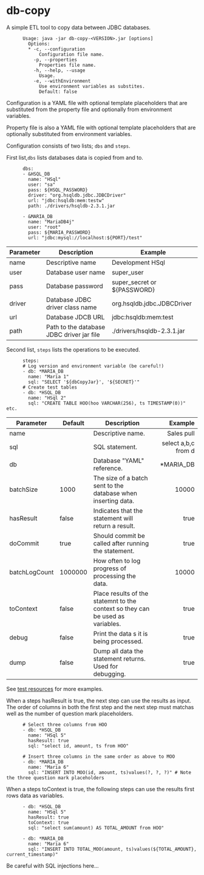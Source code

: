 db-copy
=======

A simple ETL tool to copy data between JDBC databases.

          Usage: java -jar db-copy-<VERSION>.jar [options]
            Options:
            * -c, --configuration
                Configuration file name.
              -p, --properties
                Properties file name.
              -h, --help, --usage
                Usage.
              -e, --withEnvironment
                Use environment variables as substites.
                Default: false

Configuration is a YAML file with optional template placeholders that are substituted
from the property file and optionally from environment variables.

Property file is also a YAML file with optional template placeholders that are optionally
substituted from environment variables.

Configuration consists of two lists; ```dbs``` and ```steps```.

First list,```dbs``` lists databases data is copied from and to.

          dbs:
          - &HSQL_DB
            name: "HSql"
            user: "sa"
            pass: ${HSQL_PASSWORD}
            driver: "org.hsqldb.jdbc.JDBCDriver"
            url: "jdbc:hsqldb:mem:testw"
            path: ./drivers/hsqldb-2.3.1.jar

          - &MARIA_DB
            name: "MariaDB4j"
            user: "root"
            pass: ${MARIA_PASSWORD}
            url: "jdbc:mysql://localhost:${PORT}/test"


| Parameter | Description                               | Example                     |
|-----------|-------------------------------------------|-----------------------------|
| name      | Descriptive name                          | Development HSql            |
| user      | Database user name                        | super_user                  |
| pass      | Database password                         | super_secret or ${PASSWORD} |
| driver    | Database JDBC driver class name           | org.hsqldb.jdbc.JDBCDriver  |
| url       | Database JDCB URL                         | jdbc:hsqldb:mem:test        |
| path      | Path to the database JDBC driver jar file | ./drivers/hsqldb-2.3.1.jar  |

Second list, ```steps``` lists the operations to be executed.

          steps:
          # Log version and environment variable (be careful!)
          - db: *MARIA_DB
            name: "Maria 1"
            sql: "SELECT '${dbCopyJar}', '${SECRET}'"
          # Create test tables
          - db: *HSQL_DB
            name: "HSql 2"
            sql: "CREATE TABLE HOO(hoo VARCHAR(256), ts TIMESTAMP(0))"
	etc.

| Parameter     | Default | Description                                                                    |             Example |
|---------------|---------|--------------------------------------------------------------------------------|--------------------:|
| name          |         | Descriptive name.                                                              |          Sales pull |
| sql           |         | SQL statement.                                                                 | select a,b,c from d |
| db            |         | Database "YAML" reference.                                                     |           *MARIA_DB |
| batchSize     | 1000    | The size of a batch sent to the database when inserting data.                  |               10000 |
| hasResult     | false   | Indicates that the statement will return a result.                             |                true |
| doCommit      | true    | Should commit be called after running the statement.                           |                true |
| batchLogCount | 1000000 | How often to log progress of processing the data.                              |               10000 |
| toContext     | false   | Place results of the statemnt to the context so they can be used as variables. |                true |
| debug         | false   | Print the data s it is being processed.                                        |                true |
| dump          | false   | Dump all data the statement returns. Used for debugging.                       |                true |

See [test resources](src/test/resource/) for more examples.

When a steps hasResult is true, the next step can use the results as input.
The order of columns in both the first step and the next step must matchas well as the number of question mark placeholders.

          # Select three columns from HOO
          - db: *HSQL_DB
            name: "HSql 5"
            hasResult: true
            sql: "select id, amount, ts from HOO"

          # Insert three columns in the same order as above to MOO
          - db: *MARIA_DB
            name: "Maria 6"
            sql: "INSERT INTO MOO(id, amount, ts)values(?, ?, ?)" # Note the three question mark placeholders

When a steps toContext is true, the following steps can use the results first rows data as variables.

          - db: *HSQL_DB
            name: "HSql 5"
            hasResult: true
			toContext: true
            sql: "select sum(amount) AS TOTAL_AMOUNT from HOO"

          - db: *MARIA_DB
            name: "Maria 6"
            sql: "INSERT INTO TOTAL_MOO(amount, ts)values(${TOTAL_AMOUNT}, current_timestamp)"

Be careful with SQL injections here...
